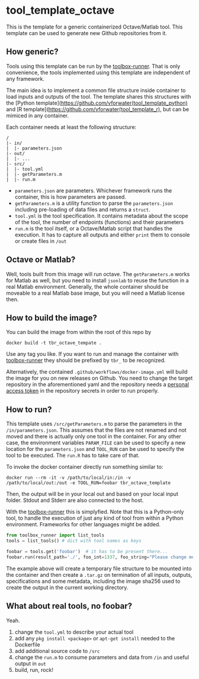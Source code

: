 # tool_template_octave

This is the template for a generic containerized Octave/Matlab tool. This template can be used to generate new Github repositories from it.

## How generic?

Tools using this template can be run by the [toolbox-runner](https://github.com/hydrocode-de/tool-runner). 
That is only convenience, the tools implemented using this template are independent of any framework.

The main idea is to implement a common file structure inside container to load inputs and outputs of the 
tool. The template shares this structures with the [Python template](https://github.com/vforwater(tool_template_python)
and [R template](https://github.com/vforwater(tool_template_r), but can be mimiced in any container.

Each container needs at least the following structure:

```
/
|- in/
|  |- parameters.json
|- out/
|  |- ...
|- src/
|  |- tool.yml
|  |- getParameters.m
|  |- run.m
```

* `parameters.json` are parameters. Whichever framework runs the container, this is how parameters are passed.
* `getParameters.m` is a utility function to parse the `parameters.json` including pre-loading of data files and returns a `struct`.
* `tool.yml` is the tool specification. It contains metadata about the scope of the tool, the number of endpoints (functions) and their parameters
* `run.m` is the tool itself, or a Octave/Matlab script that handles the execution. It has to capture all outputs and either `print` them to console or create files in `/out`

## Octave or Matlab?

Well, tools built from this image will run octave. The `getParameters.m` works for Matlab as well, but you need to install `jsonlab` to reuse the function in a real Matlab environment. Generally, the whole container should be moveable to a real Matlab base image, but you will need a Matlab license then.

## How to build the image?

You can build the image from within the root of this repo by
```
docker build -t tbr_octave_tempate .
```

Use any tag you like. If you want to run and manage the container with [toolbox-runner](https://github.com/hydrocode-de/tool-runner)
they should be prefixed by `tbr_` to be recognized. 

Alternatively, the contained `.github/workflows/docker-image.yml` will build the image for you 
on new releases on Github. You need to change the target repository in the aforementioned yaml and the repository needs a 
[personal access token](https://docs.github.com/en/authentication/keeping-your-account-and-data-secure/creating-a-personal-access-token)
in the repository secrets in order to run properly.

## How to run?

This template uses `/src/getParameters.m` to parse the parameters in the `/in/parameters.json`. This assumes that
the files are not renamed and not moved and there is actually only one tool in the container. For any other case, the environment variables
`PARAM_FILE` can be used to specify a new location for the `parameters.json` and `TOOL_RUN` can be used to specify the tool to be executed.
The `run.R` has to take care of that.

To invoke the docker container directly run something similar to:
```
docker run --rm -it -v /path/to/local/in:/in -v /path/to/local/out:/out -e TOOL_RUN=foobar tbr_octave_template
```

Then, the output will be in your local out and based on your local input folder. Stdout and Stderr are also connected to the host.

With the [toolbox-runner](https://github.com/hydrocode-de/tool-runner) this is simplyfied. Note that this is a Python-only tool, to handle
the execution of just any kind of tool from within a Python environment. Frameworks for other languages might be added.

```python
from toolbox_runner import list_tools
tools = list_tools() # dict with tool names as keys

foobar = tools.get('foobar')  # it has to be present there...
foobar.run(result_path='./', foo_int=1337, foo_string="Please change me")
```
The example above will create a temporary file structure to be mounted into the container and then create a `.tar.gz` on termination of all 
inputs, outputs, specifications and some metadata, including the image sha256 used to create the output in the current working directory.

## What about real tools, no foobar?

Yeah. 

1. change the `tool.yml` to describe your actual tool
2. add any `pkg install <package>` or `apt-get install` needed to the Dockerfile
3. add additional source code to `/src`
4. change the `run.m` to consume parameters and data from `/in` and useful output in `out`
5. build, run, rock!
